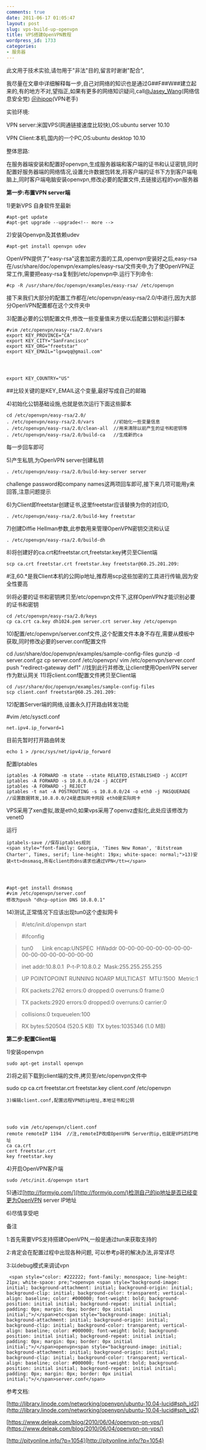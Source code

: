 ```yaml
---
comments: true
date: 2011-06-17 01:05:47
layout: post
slug: vps-build-up-openvpn
title: VPS搭建OpenVPN教程
wordpress_id: 1733
categories:
- 服务器
---
```


此文用于技术实验,请勿用于"非法"目的,留言时谢谢"配合",





我尽量在文章中详细解释每一步,自己对网络的知识也是通过G##F##W##建立起来的,有的地方不对,望指正,如果有更多的网络知识疑问,call[@Jasey_Wang](http://jaseywang.info/)(网络信息安全党) [＠ihipop](http://ihipop.info/)(VPN老手)





实验环境:





VPN server:米国VPS(网通链接速度比较快),OS:ubuntu server 10.10





VPN Client:本机,国内的一个PC,OS:ubuntu desktop 10.10





整体思路:





在服务器端安装和配置好openvpn,生成服务器端和客户端的证书和认证密钥,同时配置好服务器端的网络情况,设置允许数据包转发,将客户端的证书下方到客户端电脑上,同时客户端电脑安装openvpn,修改必要的配置文件,去链接远程的vpn服务器





  






**第一步:布置VPN server端**





1)更新VPS 自身软件至最新




    
    #apt-get update
    #apt-get upgrade --upgrade<!-- more -->





2)安装Openvpn及其依赖udev




    
    #apt-get install openvpn udev





OpenVPN提供了"easy-rsa"这套加密方面的工具,openvpn安装好之后,easy-rsa在/usr/share/doc/openvpn/examples/easy-rsa/文件夹中,为了使OpenVPN正常工作,需要把easy-rsa复制到/etc/openvpn中.运行下列命令:




    
    #cp -R /usr/share/doc/openvpn/examples/easy-rsa/ /etc/openvpn





接下来我们大部分的配置工作都在/etc/openvpn/easy-rsa/2.0/中进行,因为大部分OpenVPN配置都在这个文件夹中





3)配置必要的公钥配置文件,修改一些变量值来方便以后配置公钥和运行脚本




    
    #vim /etc/openvpn/easy-rsa/2.0/vars
    export KEY_PROVINCE="CA"
    export KEY_CITY="﻿SanFrancisco"
    export KEY_ORG="freetstar"
    export KEY_EMAIL="lgxwqq@gmail.com"



    
    export KEY_COUNTRY="US"﻿
    





##比较关键的是KEY_EMAIL这个变量,最好写成自己的邮箱





4)初始化公钥基础设施,也就是依次运行下面这些脚本




    
    cd /etc/openvpn/easy-rsa/2.0/
    . /etc/openvpn/easy-rsa/2.0/vars       //初始化一些变量信息
    . /etc/openvpn/easy-rsa/2.0/clean-all  //用来清除以前产生的证书和密钥等
    . /etc/openvpn/easy-rsa/2.0/build-ca   //生成新的ca





每一步回车即可





5)产生私钥,为OpenVPN server创建私钥




    
    . /etc/openvpn/easy-rsa/2.0/build-key-server server





challenge password和company names这两项回车即可,接下来几项可能用y来回答,注意问题提示





6)为Client即freetstar创建证书,这里freetstar应该替换为你的对应ID,




    
    . /etc/openvpn/easy-rsa/2.0/build-key freetstar





7)创建Diffie Hellman参数,此参数用来管理OpenVPN密钥交流和认证




    
    . /etc/openvpn/easy-rsa/2.0/build-dh





8)将创建好的ca.crt和freetstar.crt,freetstar.key拷贝至Client端




    
    scp ca.crt freetstar.crt freetstar.key freetstar@﻿﻿60.25.201.209:





#注,60.*是我Client本机的公网ip地址,推荐用scp这些加密的工具进行传输,因为安全性要高





9)将必要的证书和密钥拷贝至/etc/openvpn文件下,这样OpenVPN才能识别必要的证书和密钥




    
    cd /etc/openvpn/easy-rsa/2.0/keys
    cp ca.crt ca.key dh1024.pem server.crt server.key /etc/openvpn





10)配置/etc/openvpn/server.conf文件,这个配置文件本身不存在,需要从模板中获取,同时修改必要的server.conf配置文件





cd /usr/share/doc/openvpn/examples/sample-config-files gunzip -d server.conf.gz cp server.conf /etc/openvpn/ vim /etc/openvpn/server.conf   push "redirect-gateway def1"  //找到此行并修改,让client使用OpenVPN server作为默认网关 11)将client.conf配置文件拷贝至Client端




    
    cd /usr/share/doc/openvpn/examples/sample-config-files
    scp client.conf freetstar@﻿﻿60.25.201.209:





12)配置Server端的网络,设置永久打开路由转发功能





#vim /etc/sysctl.conf




    
    net.ipv4.ip_forward=1





目前先暂时打开路由转发




    
    echo 1 > /proc/sys/net/ipv4/ip_forward





配置Iptables




    
    iptables -A FORWARD -m state --state RELATED,ESTABLISHED -j ACCEPT
    iptables -A FORWARD -s 10.8.0.0/24 -j ACCEPT
    iptables -A FORWARD -j REJECT
    iptables -t nat -A POSTROUTING -s 10.8.0.0/24 -o eth0 -j MASQUERADE  //设置数据转发,10.8.0.0/24是虚拟网卡网段 eth0是实际网卡





VPS采用了xen虚拟,故是eth0,如果vps采用了openvz虚拟化,此处应该修改为venet0





运行




    
    iptabels-save //保存iptables规则
    <span style="font-family: Georgia, 'Times New Roman', 'Bitstream Charter', Times, serif; line-height: 19px; white-space: normal;">13)安装<tt>dnsmasq,所有client的dns请求也通过VPN</tt></span>



    
    #apt-get install dnsmasq
    #vim /etc/openvpn/server.conf
    修改为push "dhcp-option DNS 10.8.0.1"





14)测试,正常情况下应该出现tun0这个虚拟网卡





> 

> 
> #/etc/init.d/openvpn start
> 
> 

> 
> #ifconfig
> 
> 

> 
> tun0      Link encap:UNSPEC  HWaddr 00-00-00-00-00-00-00-00-00-00-00-00-00-00-00-00
> 
> 

> 
> inet addr:10.8.0.1  P-t-P:10.8.0.2  Mask:255.255.255.255
> 
> 

> 
> UP POINTOPOINT RUNNING NOARP MULTICAST  MTU:1500  Metric:1
> 
> 

> 
> RX packets:2762 errors:0 dropped:0 overruns:0 frame:0
> 
> 

> 
> TX packets:2920 errors:0 dropped:0 overruns:0 carrier:0
> 
> 

> 
> collisions:0 txqueuelen:100
> 
> 

> 
> RX bytes:520504 (520.5 KB)  TX bytes:1035346 (1.0 MB)
> 
> 






**第二步:配置Client端**





1)安装openvpn




    
    sudo apt-get install openvpn





2)将之前下载到client端的文件,拷贝至/etc/openvpn文件中





sudo cp ca.crt freetstar.crt freetstar.key client.conf /etc/openvpn




    
    3)编辑client.conf,配置远程VPN的ip地址,本地证书和公钥



    
    sudo vim /etc/openvpn/client.conf
    remote remoteIP 1194  //注,remoteIP改成OpenVPN Server的ip,也就是VPS的IP地址
    ca ca.crt
    cert freetstar.crt   
    key freetstar.key  





4)开启OpenVPN客户端




    
    sudo /etc/init.d/openvpn start





5)通过[http://formyip.com/](http://formyip.com/)检测自己的ip地址是否已经变更为OpenVPN server IP地址





6)尽情享受吧





  






备注





1:首先需要VPS支持搭建OpenVPN,一般是通过tun来获取支持的





2:肯定会在配置过程中出现各种问题, 可以参考p哥的解决办法,非常详尽





3:以debug模式来调试vpn




    
     <span style="color: #222222; font-family: monospace; line-height: 21px; white-space: pre;">openvpn <span style="background-image: initial; background-attachment: initial; background-origin: initial; background-clip: initial; background-color: transparent; vertical-align: baseline; color: #000000; font-weight: bold; background-position: initial initial; background-repeat: initial initial; padding: 0px; margin: 0px; border: 0px initial initial;">/</span>etc<span style="background-image: initial; background-attachment: initial; background-origin: initial; background-clip: initial; background-color: transparent; vertical-align: baseline; color: #000000; font-weight: bold; background-position: initial initial; background-repeat: initial initial; padding: 0px; margin: 0px; border: 0px initial initial;">/</span>openvpn<span style="background-image: initial; background-attachment: initial; background-origin: initial; background-clip: initial; background-color: transparent; vertical-align: baseline; color: #000000; font-weight: bold; background-position: initial initial; background-repeat: initial initial; padding: 0px; margin: 0px; border: 0px initial initial;">/</span>server.conf</span>





  






参考文档:





[http://library.linode.com/networking/openvpn/ubuntu-10.04-lucid#sph_id2](http://library.linode.com/networking/openvpn/ubuntu-10.04-lucid#sph_id2)





[https://www.deleak.com/blog/2010/06/04/openvpn-on-vps/](https://www.deleak.com/blog/2010/06/04/openvpn-on-vps/)





[http://pityonline.info/?p=1054](http://pityonline.info/?p=1054)
